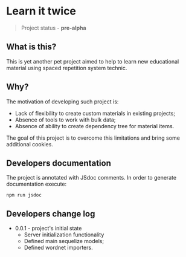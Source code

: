 # Learn it twice
> Project status - **pre-alpha**

## What is this?
This is yet another pet project aimed to help to learn new educational material using spaced repetition system technic.

## Why?
The motivation of developing such project is:

- Lack of flexibility to create custom materials in existing projects;
- Absence of tools to work with bulk data;
- Absence of ability to create dependency tree for material items.

The goal of this project is to overcome this limitations and bring some additional cookies.

## Developers documentation
The project is annotated with JSdoc comments. In order to generate documentation execute:
````
npm run jsdoc
````

## Developers change log
- 0.0.1 - project's initial state
    * Server initialization functionality
    * Defined main sequelize models;
    * Defined wordnet importers.